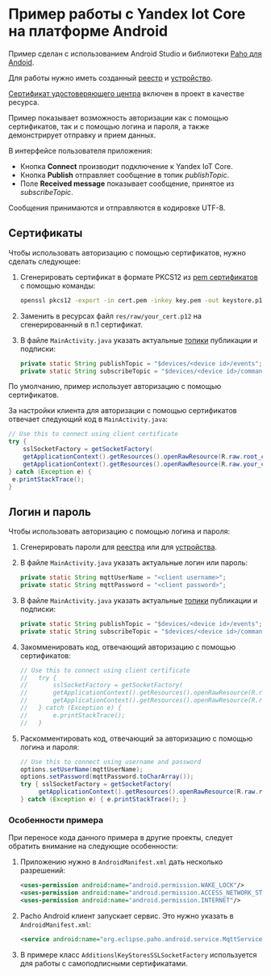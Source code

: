 # Пример работы с Yandex Iot Core на платформе Android

Пример сделан с использованием Android Studio и библиотеки [Paho для Andoid](https://github.com/eclipse/paho.mqtt.android).

Для работы нужно иметь созданный [реестр](https://cloud.yandex.ru/docs/iot-core/quickstart#create-registry) и [устройство](https://cloud.yandex.ru/docs/iot-core/quickstart#create-device).

[Сертификат удостоверяющего центра](https://storage.yandexcloud.net/mqtt/rootCA.crt) включен в проект в качестве ресурса.

Пример показывает возможность авторизации как с помощью сертификатов, так и с помощью логина и пароля, а также демонстрирует отправку и прием данных.

В интерфейсе пользователя приложения:
* Кнопка **Connect** производит подключение к Yandex IoT Core.
* Кнопка **Publish** отправляет сообщение в топик *publishTopic*.
* Поле **Received message** показывает сообщение, принятое из *subscribeTopic*.

Сообщения принимаются и отправляются в кодировке UTF-8.


## Сертификаты

Чтобы использовать авторизацию с помощью сертификатов, нужно сделать следующее:

1. Сгенерировать сертификат в формате PKCS12 из [pem сертификатов](https://cloud.yandex.ru/docs/iot-core/quickstart#create-ca) с помощью команды:

    ```bash
    openssl pkcs12 -export -in cert.pem -inkey key.pem -out keystore.p12
    ```

1. Заменить в ресурсах файл `res/raw/your_cert.p12` на сгенерированный в п.1 сертификат.
1. В файле `MainActivity.java` указать актуальные [топики](https://cloud.yandex.ru/docs/iot-core/concepts/topic) публикации и подписки:

    ```java
    private static String publishTopic = "$devices/<device id>/events";
    private static String subscribeTopic = "$devices/<device id>/commands";
    ```

По умолчанию, пример использует авторизацию с помощью сертификатов.

За настройки клиента для авторизации с помощью сертификатов отвечает следующий код в `MainActivity.java`:

```java
// Use this to connect using client certificate
try {  
    sslSocketFactory = getSocketFactory(
    getApplicationContext().getResources().openRawResource(R.raw.root_ca),
    getApplicationContext().getResources().openRawResource(R.raw.your_cert), "");
} catch (Exception e) {  
 e.printStackTrace();
}
```


## Логин и пароль

Чтобы использовать авторизацию с помощью логина и пароля:

1. Сгенерировать пароли для [реестра](https://cloud.yandex.ru/docs/iot-core/operations/password/registry-password) или для [устройства](https://cloud.yandex.ru/docs/iot-core/operations/password/device-password).
1. В файле `MainActivity.java` указать актуальные логин или пароль:

    ```java
    private static String mqttUserName = "<client username>";
    private static String mqttPassword = "<client password>";
    ```

1. В файле `MainActivity.java` указать актуальные [топики](https://cloud.yandex.ru/docs/iot-core/concepts/topic) публикации и подписки:

    ```java
    private static String publishTopic = "$devices/<device id>/events";
    private static String subscribeTopic = "$devices/<device id>/commands";
    ```

1. Закомменировать код, отвечающий авторизацию с помощью сертификатов:

    ```java
    // Use this to connect using client certificate  
    //   try {  
    //       sslSocketFactory = getSocketFactory(  
    //       getApplicationContext().getResources().openRawResource(R.raw.root_ca),  
    //       getApplicationContext().getResources().openRawResource(R.raw.your_cert), "");  
    //   } catch (Exception e) {  
    //       e.printStackTrace();  
    //   }  
    ```

1. Раскомментировать код, отвечающий за авторизацию с помощью логина и пароля:

    ```java
    // Use this to connect using username and password  
    options.setUserName(mqttUserName); 
    options.setPassword(mqttPassword.toCharArray());  
    try { sslSocketFactory = getSocketFactory(
         getApplicationContext().getResources().openRawResource(R.raw.root_ca), null, ""); 
    } catch (Exception e) { e.printStackTrace(); }  
    ```


### Особенности примера

При переносе кода данного примера в другие проекты, следует обратить внимание на следующие особенности:

1. Приложению нужно в `AndroidManifest.xml` дать несколько разрешений:

    ```xml
    <uses-permission android:name="android.permission.WAKE_LOCK"/>
    <uses-permission android:name="android.permission.ACCESS_NETWORK_STATE"/>
    <uses-permission android:name="android.permission.INTERNET"/>
    ```

1. Pacho Android клиент запускает сервис. Это нужно указать в `AndroidManifest.xml`:

   ```xml
   <service android:name="org.eclipse.paho.android.service.MqttService"/>
   ```

1. В примере класс `AdditionslKeyStoresSSLSocketFactory` используется для работы с самоподписными сертификатами.